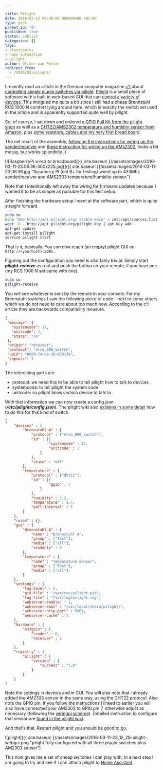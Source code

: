 ```yaml
---

title: Pilight
date: 2016-03-12 08:30:06.000000000 +01:00
type: post
parent_id: '0'
published: true
status: publish
categories: []
tags:
- electronics
- home automation
- pilight
author: Oliver van Porten
redirect_from:
  - /2016/03/pilight/
---
```

I recently read an article in the German computer magazine [c't](http://www.heise.de/ct) about [controlling simple plugin switches via pilight](http://www.heise.de/ct/ausgabe/2016-2-Funksteckdosen-und-mehr-mit-dem-Raspi-steuern-3057510.html). [Pilight](https://www.pilight.org/) is a small piece of software with a built in web-based GUI that can [control a variety of devices](https://wiki.pilight.org/doku.php/protocols). This intrigued me quite a bit since I still had a cheap Brennstuhl RCS 1000 N comfort lying around here, which is exactly the switch set used in the article and is apparently supported quite well by pilight.

So, of course, I sat down and ordered a [GPIO Full Kit from the pilight shop](https://www.pilight.org/shop/#) as well as a [DHT22/AMS2302 temperature and humidity sensor from Amazon](http://www.amazon.de/gp/product/B00L3I91TO), plus [some resistors, cables and my very first bread board](http://www.amazon.de/gp/product/B00DGNZ9G8).

The net result of the assembly, [following the instructions for wiring up the sender/receiver](https://manual.pilight.org/en/electronics-wiring) and [these instruction for wiring up the AMs2302](http://www.home-automation-community.com/temperature-and-humidity-from-am2302-dht22-sensor-displayed-as-chart/), looks a bit messy, but works splendidly :)

[![RaspberryPi wired to breadboard]({{ site.baseurl }}/assets/images/2016-03-11-23.06.36-300x225.jpg)]({{ site.baseurl }}/assets/images/2016-03-11-23.06.36.jpg "Raspberry PI (old B+ for testing) wired up to 433Mhz sender/receiver and AMS2303 temperature/humidity sensor.")

Note that I intentionally left away the wiring for firmware updates because I wanted it to be as simple as possible for this test setup.

After finishing the hardware setup I went at the software part, which is quite straight forward.

``` bash
sudo su
echo "deb http://apt.pilight.org/ stable main" > /etc/apt/sources.list.d/pilight.list
wget -O - http://apt.pilight.org/pilight.key | apt-key add -
apt-get update
apt-get install pilight
service pilight start
```

That is it, basically. You can now reach (an empty) pilight GUI on ``http://<yourhost>:5001.`` 

Figuring out the configuration you need is also fairly trivial. Simply start _**pilight-receive**_ as root and push the button on your remote, if you have one (my RCS 1000 N set came with one).

``` bash
sudo su
pilight-receive
```

You will see whatever is sent by the remote in your console. For my Brennstuhl switches I saw the following piece of code - next to some others which we do not need to care about too much now. According to the c't article they are backwards compatibility measure.

``` json
{
 "message": {
   "systemcode": 17,
   "unitcode": 2,
   "state": "on"
 },
 "origin": "receiver",
 "protocol": "elro_800_switch",
 "uuid": "0000-74-da-38-0091fa",
 "repeats": 1
}
```

The interesting parts are:

*   protocol: we need this to be able to tell pilight how to talk to devices
*   systemcode: to tell pilight the system code
*   unitcode: so pilight knows which device to talk to

With that information we can now create a config.json (_**/etc/pilight/config.json**_). The pilight wiki also [explains in some detail](https://wiki.pilight.org/doku.php/elro_he_switch_v7_0) how to do this for this kind of switch.

``` json
{
    "devices" : {
        "Brennstuhl_A" : {
            "protocol" : ["elro_800_switch"],
            "id" : [{
                    "systemcode" : 17,
                    "unitcode" : 1
                }
            ],
            "state" : "off"
        },
        "temperature" : {
            "protocol" : ["dht22"],
            "id" : [{
                    "gpio" : 7
                }
            ],
            "humidity" : 5.2,
            "temperature" : 1.7,
            "poll-interval" : 5
        }
    },
    "rules" : {},
    "gui" : {
        "Brennstuhl_A" : {
            "name" : "Brennstuhl A",
            "group" : ["Test"],
            "media" : ["all"],
            "readonly" : 0
        },
        "temperature" : {
            "name" : "Temperature Sensor",
            "group" : ["Test"],
            "media" : ["all"]
        }
    },
    "settings" : {
        "log-level" : 6,
        "pid-file" : "/var/run/pilight.pid",
        "log-file" : "/var/log/pilight.log",
        "webserver-enable" : 1,
        "webserver-root" : "/usr/local/share/pilight/",
        "webserver-http-port" : 5001,
        "webserver-cache" : 1
    },
    "hardware" : {
        "433gpio" : {
            "sender" : 0,
            "receiver" : 1
        }
    },
    "registry" : {
        "pilight" : {
            "version" : {
                "current" : "7.0"
            }
        }
    }
}
```

Note the settings in devices and in GUI. You will also note that I already added the AM2303 sensor in the same way, using the DHT22 protocol. Also note the GPIO pin. If you follow the instructions I linked to earlier you will also have connected your AM2303 to GPIO pin 7, otherwise adjust as necessary (following the [wiringpi scheme](http://wiringpi.com/pins/)). Detailed instruction to configure that sensor are [found in the pilight wiki](https://wiki.pilight.org/doku.php/dht22_v7_0).

And that's that. Restart pilight and you should be good to go.

![pilight]({{ site.baseurl }}/assets/images/2016-03-11-23_12_29-pilight-webgui.png "pilight fully configured with all three plugin switches plus AM2303 sensor")

This now gives me a set of cheap switches I can play with. In a next step I am going to try and see if I can attach pilight to [Home Assistant](https://home-assistant.io/).